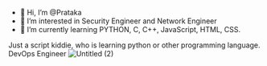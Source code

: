 - 👋 Hi, I’m @Prataka
- 👀 I’m interested in Security Engineer and Network Engineer
- 🌱 I’m currently learning PYTHON, C, C++, JavaScript, HTML, CSS.

Just a script kiddie, who is learning python or other programming language. 
DevOps Engineer
![Untitled (2)](https://user-images.githubusercontent.com/61777301/145530851-2ebd68eb-cc67-4c8e-9c55-27ea02f40022.jpg)
